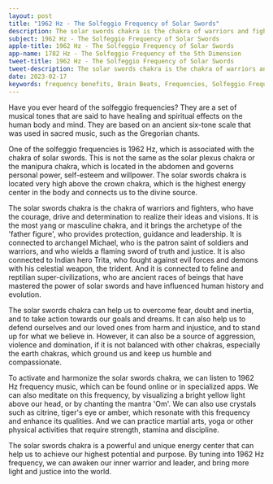 ```yaml
---
layout: post
title: "1962 Hz - The Solfeggio Frequency of Solar Swords"
description: The solar swords chakra is the chakra of warriors and fighters, who have the courage, drive and determination to realize their ideas and visions. It is the most yang or masculine chakra, and it brings the archetype of the 'father figure', who provides protection, guidance and leadership.
subject: 1962 Hz - The Solfeggio Frequency of Solar Swords
apple-title: 1962 Hz - The Solfeggio Frequency of Solar Swords
app-name: 1782 Hz - The Solfeggio Frequency of the 5th Dimension
tweet-title: 1962 Hz - The Solfeggio Frequency of Solar Swords
tweet-description: The solar swords chakra is the chakra of warriors and fighters, who have the courage, drive and determination to realize their ideas and visions. It is the most yang or masculine chakra, and it brings the archetype of the 'father figure', who provides protection, guidance and leadership.
date: 2023-02-17
keywords: frequency benefits, Brain Beats, Frequencies, Solfeggio Frequency, solar swords chakra, 1962 Hz, Brain wave entrainment, sound therapy
---
```


Have you ever heard of the solfeggio frequencies? They are a set of musical tones that are said to have healing and spiritual effects on the human body and mind. They are based on an ancient six-tone scale that was used in sacred music, such as the Gregorian chants.

One of the solfeggio frequencies is 1962 Hz, which is associated with the chakra of solar swords. This is not the same as the solar plexus chakra or the manipura chakra, which is located in the abdomen and governs personal power, self-esteem and willpower. The solar swords chakra is located very high above the crown chakra, which is the highest energy center in the body and connects us to the divine source.

The solar swords chakra is the chakra of warriors and fighters, who have the courage, drive and determination to realize their ideas and visions. It is the most yang or masculine chakra, and it brings the archetype of the 'father figure', who provides protection, guidance and leadership. It is connected to archangel Michael, who is the patron saint of soldiers and warriors, and who wields a flaming sword of truth and justice. It is also connected to Indian hero Trita, who fought against evil forces and demons with his celestial weapon, the trident. And it is connected to feline and reptilian super-civilizations, who are ancient races of beings that have mastered the power of solar swords and have influenced human history and evolution.

The solar swords chakra can help us to overcome fear, doubt and inertia, and to take action towards our goals and dreams. It can also help us to defend ourselves and our loved ones from harm and injustice, and to stand up for what we believe in. However, it can also be a source of aggression, violence and domination, if it is not balanced with other chakras, especially the earth chakras, which ground us and keep us humble and compassionate.

To activate and harmonize the solar swords chakra, we can listen to 1962 Hz frequency music, which can be found online or in specialized apps. We can also meditate on this frequency, by visualizing a bright yellow light above our head, or by chanting the mantra 'Om'. We can also use crystals such as citrine, tiger's eye or amber, which resonate with this frequency and enhance its qualities. And we can practice martial arts, yoga or other physical activities that require strength, stamina and discipline.

The solar swords chakra is a powerful and unique energy center that can help us to achieve our highest potential and purpose. By tuning into 1962 Hz frequency, we can awaken our inner warrior and leader, and bring more light and justice into the world.